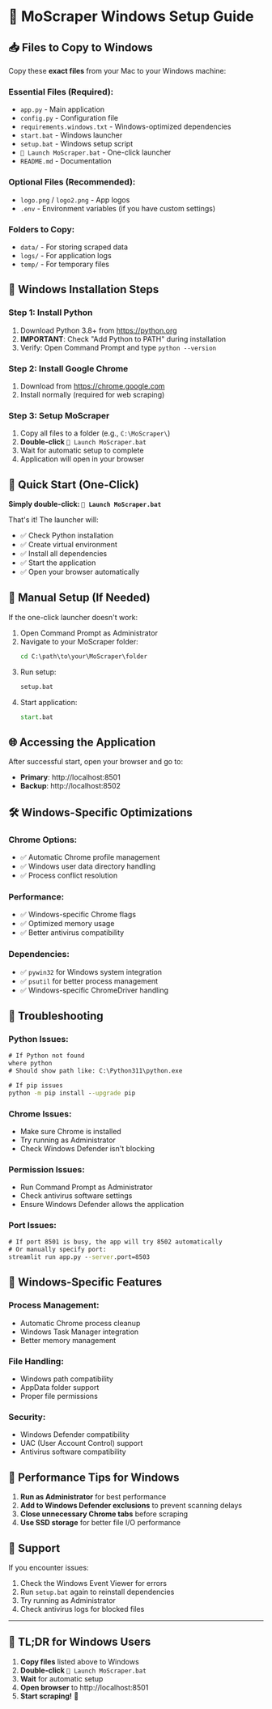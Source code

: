 # 🚀 MoScraper Windows Setup Guide

## 📥 Files to Copy to Windows

Copy these **exact files** from your Mac to your Windows machine:

### Essential Files (Required):
- `app.py` - Main application
- `config.py` - Configuration file
- `requirements.windows.txt` - Windows-optimized dependencies
- `start.bat` - Windows launcher
- `setup.bat` - Windows setup script
- `🚀 Launch MoScraper.bat` - One-click launcher
- `README.md` - Documentation

### Optional Files (Recommended):
- `logo.png` / `logo2.png` - App logos
- `.env` - Environment variables (if you have custom settings)

### Folders to Copy:
- `data/` - For storing scraped data
- `logs/` - For application logs
- `temp/` - For temporary files

## 🔧 Windows Installation Steps

### Step 1: Install Python
1. Download Python 3.8+ from https://python.org
2. **IMPORTANT**: Check "Add Python to PATH" during installation
3. Verify: Open Command Prompt and type `python --version`

### Step 2: Install Google Chrome
1. Download from https://chrome.google.com
2. Install normally (required for web scraping)

### Step 3: Setup MoScraper
1. Copy all files to a folder (e.g., `C:\MoScraper\`)
2. **Double-click** `🚀 Launch MoScraper.bat`
3. Wait for automatic setup to complete
4. Application will open in your browser

## 🚀 Quick Start (One-Click)

**Simply double-click: `🚀 Launch MoScraper.bat`**

That's it! The launcher will:
- ✅ Check Python installation
- ✅ Create virtual environment
- ✅ Install all dependencies
- ✅ Start the application
- ✅ Open your browser automatically

## 🔧 Manual Setup (If Needed)

If the one-click launcher doesn't work:

1. Open Command Prompt as Administrator
2. Navigate to your MoScraper folder:
   ```cmd
   cd C:\path\to\your\MoScraper\folder
   ```
3. Run setup:
   ```cmd
   setup.bat
   ```
4. Start application:
   ```cmd
   start.bat
   ```

## 🌐 Accessing the Application

After successful start, open your browser and go to:
- **Primary**: http://localhost:8501
- **Backup**: http://localhost:8502

## 🛠️ Windows-Specific Optimizations

### Chrome Options:
- ✅ Automatic Chrome profile management
- ✅ Windows user data directory handling
- ✅ Process conflict resolution

### Performance:
- ✅ Windows-specific Chrome flags
- ✅ Optimized memory usage
- ✅ Better antivirus compatibility

### Dependencies:
- ✅ `pywin32` for Windows system integration
- ✅ `psutil` for better process management
- ✅ Windows-specific ChromeDriver handling

## 🐛 Troubleshooting

### Python Issues:
```cmd
# If Python not found
where python
# Should show path like: C:\Python311\python.exe

# If pip issues
python -m pip install --upgrade pip
```

### Chrome Issues:
- Make sure Chrome is installed
- Try running as Administrator
- Check Windows Defender isn't blocking

### Permission Issues:
- Run Command Prompt as Administrator
- Check antivirus software settings
- Ensure Windows Defender allows the application

### Port Issues:
```cmd
# If port 8501 is busy, the app will try 8502 automatically
# Or manually specify port:
streamlit run app.py --server.port=8503
```

## 📱 Windows-Specific Features

### Process Management:
- Automatic Chrome process cleanup
- Windows Task Manager integration
- Better memory management

### File Handling:
- Windows path compatibility
- AppData folder support
- Proper file permissions

### Security:
- Windows Defender compatibility
- UAC (User Account Control) support
- Antivirus software compatibility

## 🚀 Performance Tips for Windows

1. **Run as Administrator** for best performance
2. **Add to Windows Defender exclusions** to prevent scanning delays
3. **Close unnecessary Chrome tabs** before scraping
4. **Use SSD storage** for better file I/O performance

## 📧 Support

If you encounter issues:
1. Check the Windows Event Viewer for errors
2. Run `setup.bat` again to reinstall dependencies
3. Try running as Administrator
4. Check antivirus logs for blocked files

---

## 🎯 TL;DR for Windows Users

1. **Copy files** listed above to Windows
2. **Double-click** `🚀 Launch MoScraper.bat`
3. **Wait** for automatic setup
4. **Open browser** to http://localhost:8501
5. **Start scraping!** 🚀
